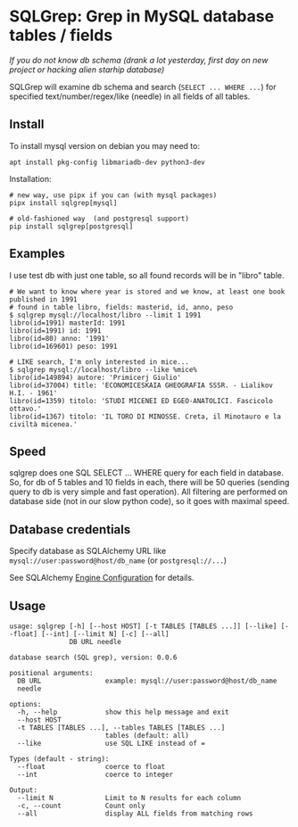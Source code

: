 # SQLGrep: Grep in MySQL database tables / fields

*If you do not know db schema (drank a lot yesterday, first day on new project or hacking alien starhip database)*

SQLGrep will examine db schema and search (`SELECT ... WHERE ...`) for specified text/number/regex/like (needle) in all fields of all tables.

## Install

To install mysql version on debian you may need to:
~~~
apt install pkg-config libmariadb-dev python3-dev
~~~

Installation:
~~~
# new way, use pipx if you can (with mysql packages)
pipx install sqlgrep[mysql]

# old-fashioned way  (and postgresql support)
pip install sqlgrep[postgresql]
~~~


## Examples
I use test db with just one table, so all found records will be in "libro" table.

~~~shell
# We want to know where year is stored and we know, at least one book published in 1991
# found in table libro, fields: masterid, id, anno, peso
$ sqlgrep mysql://localhost/libro --limit 1 1991
libro(id=1991) masterId: 1991
libro(id=1991) id: 1991
libro(id=80) anno: '1991'
libro(id=169601) peso: 1991

# LIKE search, I'm only interested in mice...
$ sqlgrep mysql://localhost/libro --like %mice%
libro(id=149894) autore: 'Primicerj Giulio'
libro(id=37004) title: 'ECONOMICESKAIA GHEOGRAFIA SSSR. - Lialikov H.I. - 1961'
libro(id=1359) titolo: 'STUDI MICENEI ED EGEO-ANATOLICI. Fascicolo ottavo.'
libro(id=1367) titolo: 'IL TORO DI MINOSSE. Creta, il Minotauro e la civiltà micenea.'
~~~

## Speed
sqlgrep does one SQL SELECT ... WHERE query for each field in database. So, for db of 5 tables and 10 fields in each, there will be 50 queries (sending query to db is very simple and fast operation). All filtering are performed on database side (not in our slow python code), so it goes with maximal speed.

## Database credentials
Specify database as SQLAlchemy URL like `mysql://user:password@host/db_name` (or `postgresql://...`)

See SQLAlchemy [Engine Configuration](https://docs.sqlalchemy.org/en/20/core/engines.html) for details.

## Usage
~~~
usage: sqlgrep [-h] [--host HOST] [-t TABLES [TABLES ...]] [--like] [--float] [--int] [--limit N] [-c] [--all]
               DB URL needle

database search (SQL grep), version: 0.0.6

positional arguments:
  DB URL                example: mysql://user:password@host/db_name
  needle

options:
  -h, --help            show this help message and exit
  --host HOST
  -t TABLES [TABLES ...], --tables TABLES [TABLES ...]
                        tables (default: all)
  --like                use SQL LIKE instead of =

Types (default - string):
  --float               coerce to float
  --int                 coerce to integer

Output:
  --limit N             Limit to N results for each column
  -c, --count           Count only
  --all                 display ALL fields from matching rows
~~~